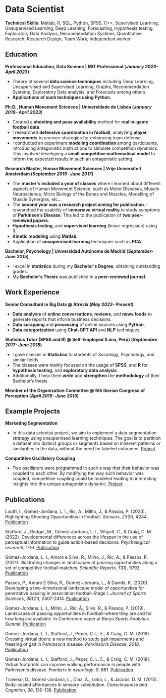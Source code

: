 # Data Scientist
**Technical Skills:** Matlab, R, SQL, Python, SPSS, C++, Supervised Learning, Unsupervised Learning, Deep Learning, Forecasting, Hypothesis testing, Exploratory Data Analysis, Recommendation Systems, Quantitative Research, Research Design, Team Work, Independent worker
## Education
**Professional Education, Data Science | MIT Professional (_January 2023- April 2023_)**
- Theory of several **data science techniques** including Deep Learning, Unsupervised and Supervised Learning, Graphs, Recommendation Systems, Exploratory Data analysis, and Forecasts among others.
- **Applications of such techniques using Python.** 

**Ph.D., Human Movement Sciences | Universidade de Lisboa (_January 2019- April 2023_)**
- Created a **shooting and pass availability** method for **real in-game football data**. 
- I researched **defensive coordination in football**, analyzing **player movements** to uncover strategies for enhancing team defense.
- I conducted an experiment **modeling coordination** among participants, introducing antagonistic instructions to simulate competition dynamics. This involved developing a **small competitive mathematical model** to inform the expected results in such an antagonistic setting.
 
**Research Master, Human Movement Sciences | Vrije Universiteit Amsterdam (_September 2015- June 2017_)**
- The **master's included a year of classes** where I learned about different aspects of Human Movement Science, such as Motor Diseases, Muscle Neuroscience, Micro Biology of the Bones and Muscles, Modelling of Muscle Synergies, etc...
- The **second year was a research project aiming for publication**. I researched the usability of **immersive virtual reality** to study symptoms of **Parkinson’s Disease**. This led to the publication of **two peer-reviewed papers**. 
- **Hypothesis testing**, and **supervised learning** (linear regression) using R.
- **Kinetic modeling** using **Matlab**.
- Application of **unsupervised learning** techniques such as **PCA**.
   
**Bachelor, Psychology | Universidad Autónoma de Madrid (_September- June 2015_)**
- I excel in **statistics** during my **Bachelor's Degree**, obtaining outstanding grades.
- My **Bachelor’s Thesis** was published in a **peer-reviewed journal**. 

## Work Experience
**Senior Consultant in Big Data @ Atrevia (_May 2023- Present_)**
- **Data analysis** of **online conversations**, **reviews**, and **news feeds** to generate reports that inform business decisions. 
- **Data scrapping** and **processing** of online sources using **Python**. 
- **Data categorization** using **Chat-GPT API** and **NLP** techniques.

**Statistics Tutor (SPSS  and R) @ Self-Employed (Lima, Perú) (_Septiembre 2017- June 2018_)**
- I gave classes in **Statistics** to students of Sociology, Psychology, and similar fields.
- The classes were mainly focused on the usage of **SPSS**, and **R** for **hypothesis testing**, and **exploratory data analysis**.
- Additionally, I help them **write** and **strengthen** the **methodology** of their Bachelor’s thesis.

**Member of the Organization Committee @ 6th Iberian Congress of Perception (_April 2015- June 2015_)**

## Example Projects

**Marketing Segmentation** 
- In this data scientist project, we aim to implement a data segmentation strategy using unsupervised learning techniques. The goal is to partition a dataset into distinct groups or segments based on inherent patterns or similarities in the data, without the need for labeled outcomes.
[Project](https://github.com/luisjordana/Marketing_Segmentation)

**Competitive Oscillatory Coupling**
- Two oscillators were programmed in such a way that their behavior was coupled to each other. By modifying the way such behavior was coupled, competitive coupling could be modeled leading to interesting insights into this unique antagonistic dynamic.
[Project](https://github.com/luisjordana/competitive_model)

## Publications
Loutfi, I., Gómez-Jordana, L. I., Ric, A., Milho, J., & Passos, P. (2023). Highlighting Shooting Opportunities in Football. _Sensors_, _23_(9), 4244. [Publication](https://www.mdpi.com/1424-8220/23/9/4244/pdf)

Stafford, J., Rodger, M., Gómez-Jordana, L. I., Whyatt, C., & Craig, C. M. (2022). Developmental differences across the lifespan in the use of perceptual information to guide action-based decisions. _Psychological research_, 1-16. [Publication](https://link.springer.com/article/10.1007/s00426-021-01476-8)

Gómez-Jordana, L. I., Amaro e Silva, R., Milho, J., Ric, A., & Passos, P. (2021). Illustrating changes in landscapes of passing opportunities along a set of competitive football matches. _Scientific Reports_, _11_(1), 9792. [Publication](https://www.nature.com/articles/s41598-021-89184-6)

Passos, P., Amaro E Silva, R., Gomez-Jordana, L., & Davids, K. (2020). Developing a two-dimensional landscape model of opportunities for penetrative passing in association football–Stage I. _Journal of Sports Sciences_, _38_(21), 2407-2414. [Publication](https://shura.shu.ac.uk/26918/3/Davids_DevelopingTwo-Dimensional%28AM%29.pdf)

Gómez-Jordana, L. I., Milho, J., Ric, Á., Silva, R., & Passos, P. (2019). Landscapes of passing opportunities in Football–where they are and for how long are available. In Conference paper at _Barça Sports Analytics Summit_. [Publication](https://static.capabiliaserver.com/frontend/clients/barca/wp_prod/wp-content/uploads/2020/01/a41ec6ba-final_paper_barcelona-luis-gomez-jordana.pdf)

Gomez-Jordana, L. I., Stafford, J., Peper, C. L. E., & Craig, C. M. (2018). Crossing virtual doors: a new method to study gait impairments and freezing of gait in Parkinson’s disease. _Parkinson’s Disease_, _2018_. [Publication](https://www.hindawi.com/journals/pd/2018/2957427/)

Gómez-Jordana, L. I., Stafford, J., Peper, C. L. E., & Craig, C. M. (2018). Virtual footprints can improve walking performance in people with Parkinson's disease. _Frontiers in neurology_, _9_, 681. [Publication](https://www.frontiersin.org/journals/neurology/articles/10.3389/fneur.2018.00681/full)

Travieso, D., Gómez-Jordana, L., Díaz, A., Lobo, L., & Jacobs, D. M. (2015). Body-scaled affordances in sensory substitution. _Consciousness and Cognition_, _38_, 130-138. [Publication](https://www.sciencedirect.com/science/article/abs/pii/S1053810015300490)
